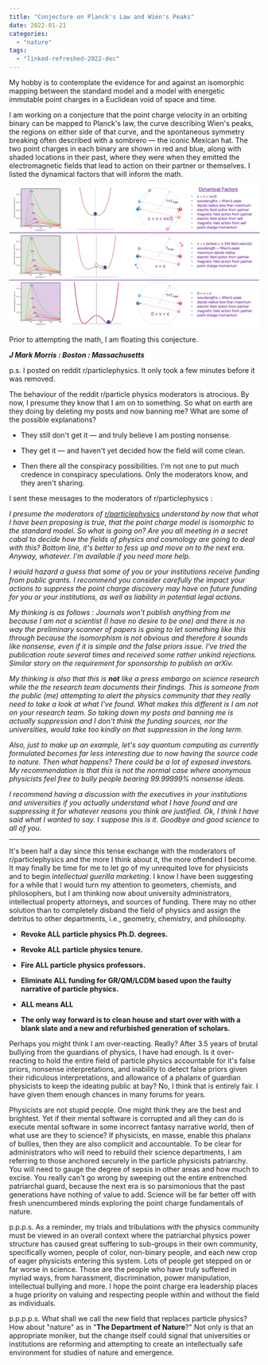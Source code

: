 ```yaml
---
title: "Conjecture on Planck's Law and Wien's Peaks"
date: 2022-01-21
categories: 
  - "nature"
tags: 
  - "linked-refreshed-2022-dec"
---
```


My hobby is to contemplate the evidence for and against an isomorphic mapping between the standard model and a model with energetic immutable point charges in a Euclidean void of space and time.

I am working on a conjecture that the point charge velocity in an orbiting binary can be mapped to Planck's law, the curve describing Wien's peaks, the regions on either side of that curve, and the spontaneous symmetry breaking often described with a sombrero — the iconic Mexican hat. The two point charges in each binary are shown in red and blue, along with shaded locations in their past, where they were when they emitted the electromagnetic fields that lead to action on their partner or themselves. I listed the dynamical factors that will inform the math.

![](images/slide18.png)

Prior to attempting the math, I am floating this conjecture.

**_J Mark Morris : Boston : Massachusetts_**

p.s. I posted on reddit r/particlephysics. It only took a few minutes before it was removed.

The behaviour of the reddit r/particle physics moderators is atrocious. By now, I presume they know that I am on to something. So what on earth are they doing by deleting my posts and now banning me? What are some of the possible explanations?

- They still don't get it — and truly believe I am posting nonsense.

- They get it — and haven't yet decided how the field will come clean.

- Then there all the conspiracy possibilities. I'm not one to put much credence in conspiracy speculations. Only the moderators know, and they aren't sharing.

I sent these messages to the moderators of r/particlephysics :

_I presume the moderators of [r/particlephysics](https://www.reddit.com/r/particlephysics) understand by now that what I have been proposing is true, that the point charge model is isomorphic to the standard model. So what is going on? Are you all meeting in a secret cabal to decide how the fields of physics and cosmology are going to deal with this? Bottom line, it's better to fess up and move on to the next era. Anyway, whatever. I'm available if you need more help._

_I would hazard a guess that some of you or your institutions receive funding from public grants. I recommend you consider carefully the impact your actions to suppress the point charge discovery may have on future funding for you or your institutions, as well as liability in potential legal actions._

_My thinking is as follows : Journals won't publish anything from me because I am not a scientist (I have no desire to be one) and there is no way the preliminary scanner of papers is going to let something like this through because the isomorphism is not obvious and therefore it sounds like nonsense, even if it is simple and the false priors issue. I've tried the publication route several times and received some rather unkind rejections. Similar story on the requirement for sponsorship to publish on arXiv._

_My thinking is also that this is **not** like a press embargo on science research while the the research team documents their findings. This is someone from the public (me) attempting to alert the physics community that they really need to take a look at what I've found. What makes this different is I am not on your research team. So taking down my posts and banning me is actually suppression and I don't think the funding sources, nor the universities, would take too kindly on that suppression in the long term._

_Also, just to make up an example, let's say quantum computing as currently formulated becomes far less interesting due to now having the source code to nature. Then what happens? There could be a lot of exposed investors. My recommendation is that this is not the normal case where anonymous physicists feel free to bully people bearing 99.99999% nonsense ideas._

_I recommend having a discussion with the executives in your institutions and universities if you actually understand what I have found and are suppressing it for whatever reasons you think are justified. Ok, I think I have said what I wanted to say. I suppose this is it. Goodbye and good science to all of you._

* * *

It's been half a day since this tense exchange with the moderators of r/particlephysics and the more I think about it, the more offended I become. It may finally be time for me to let go of my unrequited love for physicists and to begin _intellectual guerilla marketing_. I know I have been suggesting for a while that I would turn my attention to geometers, chemists, and philosophers, but I am thinking now about university administrators, intellectual property attorneys, and sources of funding. There may no other solution than to completely disband the field of physics and assign the detritus to other departments, i.e., geometry, chemistry, and philosophy.

- **Revoke ALL particle physics Ph.D. degrees.**

- **Revoke ALL **particle**** **physics tenure.**

- **Fire ALL **particle**** **physics professors.**

- **Eliminate ALL funding for GR/QM/LCDM based upon the faulty narrative of **particle** physics.**

- **ALL means ALL**

- **The only way forward is to clean house and start over with with a blank slate and a new and refurbished generation of scholars.**

Perhaps you might think I am over-reacting. Really? After 3.5 years of brutal bullying from the guardians of physics, I have had enough. Is it over-reacting to hold the entire field of particle physics accountable for it's false priors, nonsense interpretations, and inability to detect false priors given their ridiculous interpretations, and allowance of a phalanx of guardian physicists to keep the ideating public at bay? No, I think that is entirely fair. I have given them enough chances in many forums for years.

Physicists are not stupid people. One might think they are the best and brightest. Yet if their mental software is corrupted and all they can do is execute mental software in some incorrect fantasy narrative world, then of what use are they to science? If physicists, en masse, enable this phalanx of bullies, then they are also complicit and accountable. To be clear for administrators who will need to rebuild their science departments, I am referring to those anchored securely in the particle physicists patriarchy. You will need to gauge the degree of sepsis in other areas and how much to excise. You really can't go wrong by sweeping out the entire entrenched patriarchal guard, because the next era is so parsimonious that the past generations have nothing of value to add. Science will be far better off with fresh unencumbered minds exploring the point charge fundamentals of nature.

p.p.p.s. As a reminder, my trials and tribulations with the physics community must be viewed in an overall context where the patriarchal physics power structure has caused great suffering to sub-groups in their own community, specifically women, people of color, non-binary people, and each new crop of eager physicists entering this system. Lots of people get stepped on or far worse in science. Those are the people who have truly suffered in myriad ways, from harassment, discrimination, power manipulation, intellectual bullying and more. I hope the point charge era leadership places a huge priority on valuing and respecting people within and without the field as individuals.

p.p.p.p.s. What shall we call the new field that replaces particle physics? How about "nature" as in "**The Department of Nature**?" Not only is that an appropriate moniker, but the change itself could signal that universities or institutions are reforming and attempting to create an intellectually safe environment for studies of nature and emergence.
